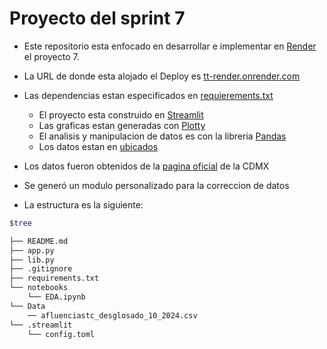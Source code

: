 # Proyecto del sprint 7

- Este repositorio esta enfocado en desarrollar e implementar en [Render](https://render.com/) el proyecto 7.
- La URL de donde esta alojado el Deploy es [tt-render.onrender.com](https://tt-render.onrender.com/)
- Las dependencias estan especificados en [requierements.txt](/requirements.txt)
  - El proyecto esta construido en [Streamlit](https://streamlit.io/)
  - Las graficas estan generadas con [Plotty](https://plotly.com/)
  - El analisis y manipulacion de datos es con la libreria [Pandas](https://pandas.pydata.org/)
  - Los datos estan en [ubicados](../Data/afluenciastc_desglosado_10_2024.csv)

- Los datos fueron obtenidos de la [pagina oficial](https://datos.cdmx.gob.mx/dataset/afluencia-diaria-del-metro-cdmx) de la CDMX
- Se generó un modulo personalizado para la correccion de datos

- La estructura es la siguiente:

```bash
$tree

├── README.md
├── app.py
├── lib.py
├── .gitignore
├── requirements.txt
└── notebooks
    └── EDA.ipynb
└── Data
    ── afluenciastc_desglosado_10_2024.csv
└── .streamlit
    └── config.toml
```
